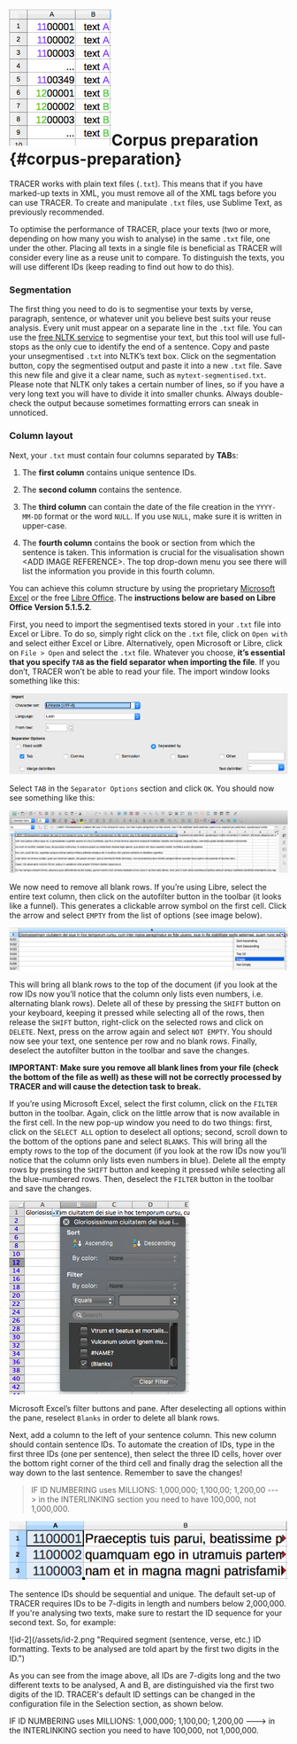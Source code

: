 # ![](/assets/id-2.png)Corpus preparation {#corpus-preparation}

TRACER works with plain text files \(`.txt`\). This means that if you have marked-up texts in XML, you must remove all of the XML tags before you can use TRACER. To create and manipulate `.txt` files, use Sublime Text, as previously recommended.

To optimise the performance of TRACER, place your texts \(two or more, depending on how many you wish to analyse\) in the same `.txt` file, one under the other. Placing all texts in a single file is beneficial as TRACER will consider every line as a reuse unit to compare. To distinguish the texts, you will use different IDs \(keep reading to find out how to do this\).

### Segmentation

The first thing you need to do is to segmentise your texts by verse, paragraph, sentence, or whatever unit you believe best suits your reuse analysis. Every unit must appear on a separate line in the `.txt` file. You can use the [free NLTK service](http://textanalysisonline.com/nltk-sentence-segmentation) to segmentise your text, but this tool will use full-stops as the only cue to identify the end of a sentence. Copy and paste your unsegmentised `.txt` into NLTK’s text box. Click on the segmentation button, copy the segmentised output and paste it into a new `.txt` file. Save this new file and give it a clear name, such as `mytext-segmentised.txt`. Please note that NLTK only takes a certain number of lines, so if you have a very long text you will have to divide it into smaller chunks. Always double-check the output because sometimes formatting errors can sneak in unnoticed.

### Column layout

Next, your `.txt` must contain four columns separated by **TAB**s:

1. The **first column** contains unique sentence IDs.
2. The **second column** contains the sentence.

3. The **third column** can contain the date of the file creation in the `YYYY-MM-DD` format or the word `NULL`. If you use `NULL`, make sure it is written in upper-case.

4. The **fourth column** contains the book or section from which the sentence is taken. This information is crucial for the visualisation shown &lt;ADD IMAGE REFERENCE&gt;. The top drop-down menu you see there will list the information you provide in this fourth column.

You can achieve this column structure by using the proprietary [Microsoft Excel](https://products.office.com/en/excel) or the free [Libre Office](https://www.libreoffice.org/download/libreoffice-fresh/). The **instructions below are based on Libre Office Version 5.1.5.2**.

First, you need to import the segmentised texts stored in your `.txt` file into Excel or Libre. To do so, simply right click on the `.txt` file, click on `Open with` and select either Excel or Libre. Alternatively, open Microsoft or Libre, click on `File > Open` and select the `.txt` file. Whatever you choose, **it’s essential that you specify **`TAB`** as the field separator when importing the file**. If you don’t, TRACER won’t be able to read your file. The import window looks something like this:

![tab](/assets/libre-tab.png "Libre file import window. Select \`TAB\` as the field separator.")

Select `TAB` in the `Separator Options` section and click `OK`. You should now see something like this:

![segment](/assets/libre.png "How a segmentised text first appears in Libre Office.")

We now need to remove all blank rows. If you’re using Libre, select the entire text column, then click on the autofilter button in the toolbar \(it looks like a funnel\). This generates a clickable arrow symbol on the first cell. Click the arrow and select `EMPTY` from the list of options \(see image below\).

![empty](/assets/librefilter.png "Select all empty lines in the file.")

This will bring all blank rows to the top of the document \(if you look at the row IDs now you’ll notice that the column only lists even numbers, i.e. alternating blank rows\). Delete all of these by pressing the `SHIFT` button on your keyboard, keeping it pressed while selecting all of the rows, then release the `SHIFT` button, right-click on the selected rows and click on `DELETE`. Next, press on the arrow again and select `NOT EMPTY`. You should now see your text, one sentence per row and no blank rows. Finally, deselect the autofilter button in the toolbar and save the changes.

**IMPORTANT: Make sure you remove all blank lines from your file \(check the bottom of the file as well\) as these will not be correctly processed by TRACER and will cause the detection task to break.**

If you’re using Microsoft Excel, select the first column, click on the `FILTER` button in the toolbar. Again, click on the little arrow that is now available in the first cell. In the new pop-up window you need to do two things: first, click on the `SELECT ALL` option to deselect all options; second, scroll down to the bottom of the options pane and select `BLANKS`. This will bring all the empty rows to the top of the document \(if you look at the row IDs now you’ll notice that the column only lists even numbers in blue\). Delete all the empty rows by pressing the `SHIFT` button and keeping it pressed while selecting all the blue-numbered rows. Then, deselect the `FILTER` button in the toolbar and save the changes.

![blank](/assets/excel_filter_blanks.png "Select all blank lines in the file.")

Microsoft Excel’s filter buttons and pane. After deselecting all options within the pane, reselect `Blanks` in order to delete all blank rows.

Next, add a column to the left of your sentence column. This new column should contain sentence IDs. To automate the creation of IDs, type in the first three IDs \(one per sentence\), then select the three ID cells, hover over the bottom right corner of the third cell and finally drag the selection all the way down to the last sentence. Remember to save the changes!

> IF ID NUMBERING uses MILLIONS: 1,000,000; 1,100,00; 1,200,00 ---&gt; in the INTERLINKING section you need to have 100,000, not 1,000,000.

![ids](/assets/ID-column.png "The first three IDs are typed in manually. The rest are automatically generated by dragging the selection to the last sentence in the document. To drag, grab the bottom-right corner of the third cell in the ID column.")

The sentence IDs should be sequential and unique. The default set-up of TRACER requires IDs to be 7-digits in length and numbers below 2,000,000. If you're analysing two texts, make sure to restart the ID sequence for your second text. So, for example:





!\[id-2\]\(/assets/id-2.png "Required segment \(sentence, verse, etc.\) ID formatting. Texts to be analysed are told apart by the first two digits in the ID."\)

As you can see from the image above, all IDs are 7-digits long and the two different texts to be analysed, A and B, are distinguished via the first two digits of the ID. TRACER's default ID settings can be changed in the configuration file in the Selection section, as shown below.

IF ID NUMBERING uses MILLIONS: 1,000,000; 1,100,00; 1,200,00 ---&gt; in the INTERLINKING section you need to have 100,000, not 1,000,000.

